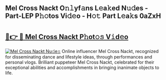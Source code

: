 ## Mel Cross Nackt O𝚗𝚕yf𝚊ns L𝚎a𝚔ed N𝚞𝚍es - Part-LEP P𝚑𝚘tos Vi𝚍𝚎o - H𝚘𝚝 Part L𝚎a𝚔s 0aZxH

# <h2><a href="http://kf8qse.oniu.top/?m=Mel+Cross+Nackt">🔗👉 🔴 Mel Cross Nackt P𝚑ot𝚘𝚜 V𝚒d𝚎o</a></h2>

[![Mel Cross Nackt Nu𝚍e𝚜](https://i.imgur.com/0qMVB7G.gif)](http://kf8qse.oniu.top/?m=Mel+Cross+Nackt)
Online influencer Mel Cross Nackt, recognized for disseminating dance and lifestyle ideas, through performances and personal vlogs. Brilliant puppeteer Mel Cross Nackt, celebrated for their exceptional abilities and accomplishments in bringing inanimate objects to life.  
